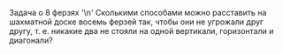 Задача о 8 ферзях '\n'
Сколькими способами можно расставить на шахматной доске восемь ферзей так, чтобы они не угрожали друг другу, т. е. никакие два не стояли на одной вертикали, горизонтали и диагонали?
